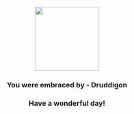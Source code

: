 <p align="center">
    <img src="https://raw.githubusercontent.com/PokeAPI/sprites/master/sprites/pokemon/621.png" width="150" height="150">
</p>
<h3 align="center">You were embraced by - <b>Druddigon</b></h3>
<h3 align="center">Have a wonderful day!</h3>
